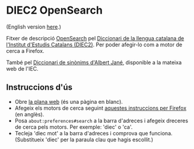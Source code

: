 # DIEC2 OpenSearch

(English version [here](./README-en.md).)

Fitxer de descripció [OpenSearch](https://developer.mozilla.org/en-US/docs/Web/OpenSearch) pel [Diccionari de la llengua catalana de l'Institut d'Estudis Catalans (DIEC2)](https://dlc.iec.cat/). Per poder afegir-lo com a motor de cerca a Firefox.

També pel [Diccionari de sinònims d'Albert Jané](https://sinonims.iec.cat/sinonims_cerca_sin.asp), disponible a la mateixa web de l'IEC.

## Instruccions d'ús

- Obre [la plana web](https://victor-gp.github.io/diec2-opensearch/) (és una pàgina en blanc).
- Afegeix els motors de cerca seguint [aquestes instruccions per Firefox](https://support.mozilla.org/en-US/kb/add-or-remove-search-engine-firefox) (en anglès).
- Posa `about:preferences#search` a la barra d'adreces i afegeix dreceres de cerca pels motors. Per exemple: 'diec' o 'ca'.
- Tecleja 'diec mot' a la barra d'adreces i comprova que funciona. (Substitueix 'diec' per la paraula clau que hagis escollit.)
